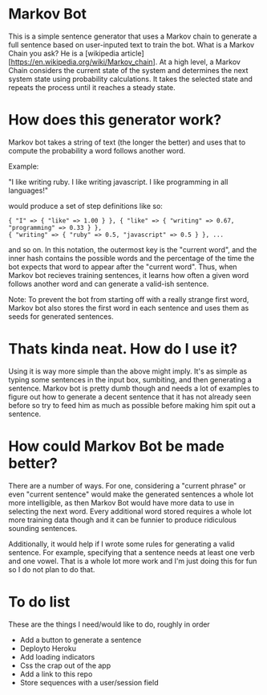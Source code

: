 # Markov Bot

This is a simple sentence generator that uses a Markov chain to generate a full
sentence based on user-inputed text to train the bot. What is a Markov Chain
you ask? He is a [wikipedia article][https://en.wikipedia.org/wiki/Markov_chain].
At a high level, a Markov Chain considers the current state of the system and 
determines the next system state using probability calculations. It takes the
selected state and repeats the process until it reaches a steady state.

# How does this generator work?

Markov bot takes a string of text (the longer the better) and uses that to
compute the probability a word follows another word. 

Example:

"I like writing ruby. I like writing javascript. I like programming in all languages!"

would produce a set of step definitions like so:

```
{ "I" => { "like" => 1.00 } }, { "like" => { "writing" => 0.67, "programming" => 0.33 } },
{ "writing" => { "ruby" => 0.5, "javascript" => 0.5 } }, ...
```

and so on. In this notation, the outermost key is the "current word", and the inner hash
contains the possible words and the percentage of the time the bot expects that
word to appear after the "current word". Thus, when Markov bot recieves training sentences,
it learns how often a given word follows another word and can generate a valid-ish
sentence. 

Note: To prevent the bot from starting off with a really strange first word, 
Markov bot also stores the first word in each sentence and uses them as seeds for
generated sentences.

# Thats kinda neat. How do I use it?

Using it is way more simple than the above might imply. It's as simple as typing
some sentences in the input box, sumbiting, and then generating a sentence.
Markov bot is pretty dumb though and needs a lot of examples to figure out how to
generate a decent sentence that it has not already seen before so try to feed him
as much as possible before making him spit out a sentence.

# How could Markov Bot be made better? 

There are a number of ways. For one, considering a "current phrase" or even "current sentence"
would make the generated sentences a whole lot more intelligible, as then Markov Bot
would have more data to use in selecting the next word. Every additional word stored
requires a whole lot more training data though and it can be funnier to produce
ridiculous sounding sentences.

Additionally, it would help if I wrote some rules for generating a valid sentence.
For example, specifying that a sentence needs at least one verb and one vowel.
That is a whole lot more work and I'm just doing this for fun so I do not plan
to do that.

# To do list

These are the things I need/would like to do, roughly in order

- Add a button to generate a sentence
- Deployto Heroku
- Add loading indicators
- Css the crap out of the app
- Add a link to this repo
- Store sequences with a user/session field

